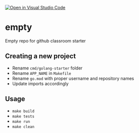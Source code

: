[![Open in Visual Studio Code](https://classroom.github.com/assets/open-in-vscode-c66648af7eb3fe8bc4f294546bfd86ef473780cde1dea487d3c4ff354943c9ae.svg)](https://classroom.github.com/online_ide?assignment_repo_id=8024865&assignment_repo_type=AssignmentRepo)
# empty
Empty repo for github classroom starter

## Creating a new project

 - Rename `cmd/golang-starter` folder
 - Rename `APP_NAME` in `Makefile`
 - Rename `go.mod` with proper username and repository names
 - Update imports accordingly

## Usage

- `make build`
- `make tests`
- `make run`
- `make clean`
